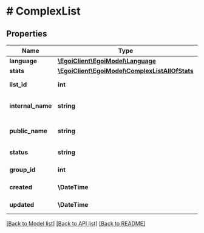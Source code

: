 # # ComplexList

## Properties

Name | Type | Description | Notes
------------ | ------------- | ------------- | -------------
**language** | [**\EgoiClient\EgoiModel\Language**](Language.md) |  |
**stats** | [**\EgoiClient\EgoiModel\ComplexListAllOfStats**](ComplexListAllOfStats.md) |  | [optional]
**list_id** | **int** |  | [optional] [readonly]
**internal_name** | **string** | Internal name of the list | [optional]
**public_name** | **string** | Public name of the list |
**status** | **string** | Status of the list | [optional] [readonly]
**group_id** | **int** | ID of the list group | [optional] [readonly]
**created** | **\DateTime** |  | [optional] [readonly]
**updated** | **\DateTime** |  | [optional] [readonly]

[[Back to Model list]](../../README.md#models) [[Back to API list]](../../README.md#endpoints) [[Back to README]](../../README.md)
